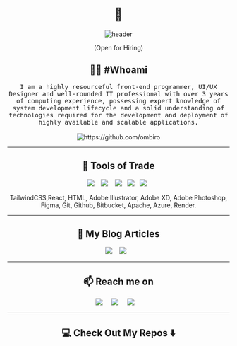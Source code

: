 <!--
**ombiro/ombiro** is a ✨ _special_ ✨ repository because its `README.md` (this file) appears on my GitHub profile.
--->  

<h1 align="center"> 👋 </h1>
<div align="center">
  <img src="https://github.com/ombiro/images/giphy.gif" alt="header"/>
</div>
<p align="center"> (Open for Hiring)</p>

<h2 align="center"> 👨‍💻 #Whoami</h2>
<p align="center">
  <samp>I am a highly resourceful front-end programmer, UI/UX Designer and well-rounded IT professional with over 3 years of computing experience, possessing expert knowledge of system development lifecycle and a solid understanding of technologies required for the development and deployment of highly available and scalable applications.
  </samp>
  <br> <br>
  <img src="https://komarev.com/ghpvc/?username=ileriayo" alt="https://github.com/ombiro" />
</p>

<hr>

<h2 align="center"> 🔭 Tools of Trade</h2>
<p align="center">
  <img src="https://img.shields.io/badge/node.js%20-%2343853D.svg?&style=for-the-badge&logo=node.js&logoColor=white" />&nbsp;&nbsp;&nbsp;
  <img src="https://img.shields.io/badge/react%20-%2300D9FF.svg?&style=for-the-badge&logo=react&logoColor=white" />&nbsp;&nbsp;&nbsp;
  <img src="https://img.shields.io/badge/tailwind-css%20-%231572B6.svg?&style=for-the-badge&logo=tailwind-css&logoColor=white" />&nbsp;&nbsp;
  <img src ="https://img.shields.io/badge/-Python-black?style=flat-square&logo=Python" />&nbsp;&nbsp;
  <img src="https://img.shields.io/badge/-React-black?style=flat-square&logo=react" />&nbsp;&nbsp;
</p>
<p align="center">TailwindCSS,React, HTML, Adobe Illustrator, Adobe XD, Adobe Photoshop, Figma, Git, Github, Bitbucket, Apache, Azure, Render.</p>

<hr>

<h2 align="center">💬 My Blog Articles</h2>
<p align="center" align='right'>
  <a target="_blank"href="https://dev.to/ileriayo"><img src="https://img.shields.io/badge/dev.to-%2312100E.svg?&style=for-the-badge&logo=dev.to&logoColor=white" /></a>&nbsp;&nbsp;&nbsp;
  <a target="_blank"href="https://medium.com/@ileriayoadebiyi"><img src="https://img.shields.io/badge/Medium%20-%231572B6.svg?&style=for-the-badge&logo=medium&logoColor=white" /></a>&nbsp;&nbsp;&nbsp;
</p>

<hr>

<h2  align="center">📫 Reach me on</h2>
<p align="center">
  <a target="_blank"href="https://www.linkedin.com/in/ileriayo-adebiyi-0328b1101/"><img src="https://img.shields.io/badge/linkedin-%230077B5.svg?&style=for-the-badge&logo=linkedin&logoColor=white" /></a>&nbsp;&nbsp;&nbsp;&nbsp;
  <a target="_blank"href="https://twitter.com/ileriayooo"><img src="https://img.shields.io/badge/twitter-%231DA1F2.svg?&style=for-the-badge&logo=twitter&logoColor=white" /></a>&nbsp;&nbsp;&nbsp;&nbsp;
  <a href="mailto:ileriayoadebiyi@gmail.com?subject=Hello%20Ileri,%20From%20Github"><img src="https://img.shields.io/badge/gmail-%23D14836.svg?&style=for-the-badge&logo=gmail&logoColor=white" /></a>&nbsp;&nbsp;&nbsp;&nbsp;
</p>

<hr>

<h2  align="center">💻 Check Out My Repos ⬇️ </h2>
